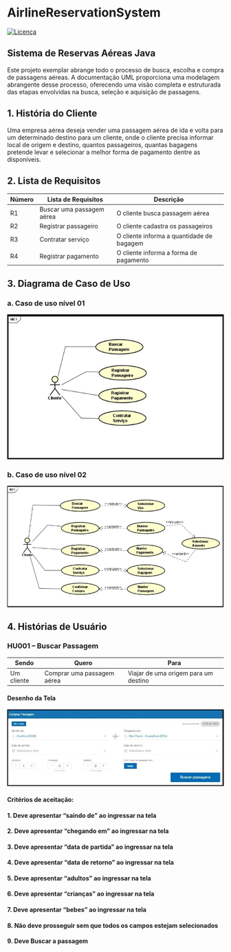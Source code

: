 # AirlineReservationSystem
[![Licença](https://img.shields.io/github/license/BCSERAFIM/AirlineReservationSystem
)](https://github.com/BCSERAFIM/AirlineReservationSystem/blob/main/LICENSE)


## Sistema de Reservas Aéreas Java
Este projeto exemplar abrange todo o processo de busca, escolha e
compra de passagens aéreas. A documentação UML proporciona uma
modelagem abrangente desse processo, oferecendo uma visão completa
e estruturada das etapas envolvidas na busca, seleção e aquisição
de passagens.

## 1. História do Cliente
Uma empresa aérea deseja vender uma passagem aérea de ida e
volta para um determinado destino para um cliente, onde o
cliente precisa informar local de origem e destino, quantos 
passageiros, quantas bagagens pretende levar e selecionar a
melhor forma de pagamento dentre as disponíveis.

## 2. Lista de Requisitos
| Número |      Lista de Requisitos       |           Descrição                       |
|--------|------------------------------- |-------------------------------------------|
| R1     | Buscar uma passagem aérea      | O cliente busca passagem aérea            |
| R2     | Registrar passageiro           | O cliente cadastra os passageiros         |
| R3     | Contratar serviço              | O cliente informa a quantidade de bagagem |
| R4     | Registrar pagamento            | O cliente informa a forma de pagamento    |

## 3. Diagrama de Caso de Uso
  ### a. Caso de uso nível 01
  ![UC1](imgs/UC1.jpg)
  
  ### b. Caso de uso nível 02
  ![UC2](imgs/UC2.jpg)

## 4. Histórias de Usuário
  ### HU001 – Buscar Passagem
  
  | Sendo            | Quero                      | Para                                  |
|------------------|----------------------------|---------------------------------------|
| Um cliente      | Comprar uma passagem aérea  | Viajar de uma origem para um destino |

#### Desenho da Tela
 ![HU001](imgs/HU001.jpg)
 
#### Critérios de aceitação:
####  1. Deve apresentar “saindo de” ao ingressar na tela
####  2. Deve apresentar “chegando em” ao ingressar na tela
####  3. Deve apresentar “data de partida” ao ingressar na tela
####  4. Deve apresentar “data de retorno” ao ingressar na tela
####  5. Deve apresentar “adultos” ao ingressar na tela
####  6. Deve apresentar “crianças” ao ingressar na tela
####  7. Deve apresentar “bebes” ao ingressar na tela
####  8. Não deve prosseguir sem que todos os campos estejam selecionados
####  9. Deve Buscar a passagem
